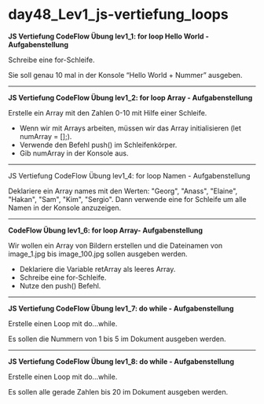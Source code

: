 # day48_Lev1_js-vertiefung_loops

**JS Vertiefung CodeFlow Übung lev1_1: for loop Hello World - Aufgabenstellung**

Schreibe eine for-Schleife.

Sie soll genau 10 mal in der Konsole “Hello World + Nummer” ausgeben.

---

**JS Vertiefung CodeFlow Übung lev1_2: for loop Array - Aufgabenstellung**

Erstelle ein Array mit den Zahlen 0-10 mit Hilfe einer Schleife.

-   Wenn wir mit Arrays arbeiten, müssen wir das Array initialisieren (let numArray = [];).
-   Verwende den Befehl push() im Schleifenkörper.
-   Gib numArray in der Konsole aus.

---

JS Vertiefung CodeFlow Übung lev1_4: for loop Namen - Aufgabenstellung

Deklariere ein Array names mit den Werten: "Georg", "Anass", "Elaine", "Hakan", "Sam", "Kim", "Sergio".
Dann verwende eine for Schleife um alle Namen in der Konsole anzuzeigen.

---

**CodeFlow Übung lev1_6: for loop Array- Aufgabenstellung**

Wir wollen ein Array von Bildern erstellen und die Dateinamen von image_1.jpg bis image_100.jpg sollen ausgeben werden.

-   Deklariere die Variable retArray als leeres Array.
-   Schreibe eine for-Schleife.
-   Nutze den push() Befehl.

---

**JS Vertiefung CodeFlow Übung lev1_7: do while - Aufgabenstellung**

Erstelle einen Loop mit do...while.

Es sollen die Nummern von 1 bis 5 im Dokument ausgeben werden.

---

**JS Vertiefung CodeFlow Übung lev1_8: do while - Aufgabenstellung**

Erstelle einen Loop mit do...while.

Es sollen alle gerade Zahlen bis 20 im Dokument ausgeben werden.

